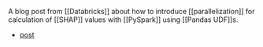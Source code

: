A blog post from [[Databricks]] about how to introduce [[parallelization]] for calculation of [[SHAP]] values with [[PySpark]] using [[Pandas UDF]]s.

- [post](https://databricks.com/blog/2022/02/02/scaling-shap-calculations-with-pyspark-and-pandas-udf.html)